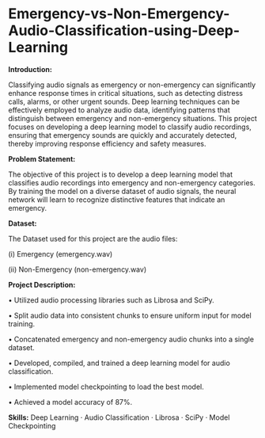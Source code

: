 # Emergency-vs-Non-Emergency-Audio-Classification-using-Deep-Learning

**Introduction:**

Classifying audio signals as emergency or non-emergency can significantly enhance response times in critical situations, such as detecting distress calls, alarms, or other urgent sounds. Deep learning techniques can be effectively employed to analyze audio data, identifying patterns that distinguish between emergency and non-emergency situations. This project focuses on developing a deep learning model to classify audio recordings, ensuring that emergency sounds are quickly and accurately detected, thereby improving response efficiency and safety measures.

**Problem Statement:**

The objective of this project is to develop a deep learning model that classifies audio recordings into emergency and non-emergency categories. By training the model on a diverse dataset of audio signals, the neural network will learn to recognize distinctive features that indicate an emergency. 

**Dataset:**

The Dataset used for this project are the audio files:

(i) Emergency (emergency.wav) 

(ii) Non-Emergency (non-emergency.wav)

**Project Description:**

• Utilized audio processing libraries such as Librosa and SciPy.

• Split audio data into consistent chunks to ensure uniform input for model training.

• Concatenated emergency and non-emergency audio chunks into a single dataset.

• Developed, compiled, and trained a deep learning model for audio classification.

• Implemented model checkpointing to load the best model.

• Achieved a model accuracy of 87%.

**Skills:** Deep Learning · Audio Classification · Librosa · SciPy · Model Checkpointing
